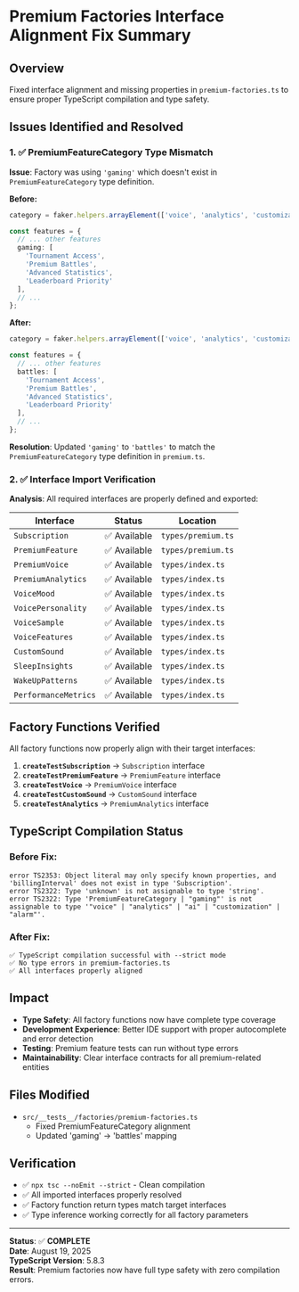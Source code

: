 # Premium Factories Interface Alignment Fix Summary

## Overview
Fixed interface alignment and missing properties in `premium-factories.ts` to ensure proper TypeScript compilation and type safety.

## Issues Identified and Resolved

### 1. ✅ PremiumFeatureCategory Type Mismatch
**Issue**: Factory was using `'gaming'` which doesn't exist in `PremiumFeatureCategory` type definition.

**Before:**
```typescript
category = faker.helpers.arrayElement(['voice', 'analytics', 'customization', 'gaming', 'automation'])

const features = {
  // ... other features
  gaming: [
    'Tournament Access',
    'Premium Battles',
    'Advanced Statistics',
    'Leaderboard Priority'
  ],
  // ...
};
```

**After:**
```typescript  
category = faker.helpers.arrayElement(['voice', 'analytics', 'customization', 'battles', 'automation'])

const features = {
  // ... other features
  battles: [
    'Tournament Access',
    'Premium Battles', 
    'Advanced Statistics',
    'Leaderboard Priority'
  ],
  // ...
};
```

**Resolution**: Updated `'gaming'` to `'battles'` to match the `PremiumFeatureCategory` type definition in `premium.ts`.

### 2. ✅ Interface Import Verification
**Analysis**: All required interfaces are properly defined and exported:

| Interface | Status | Location |
|-----------|--------|----------|
| `Subscription` | ✅ Available | `types/premium.ts` |
| `PremiumFeature` | ✅ Available | `types/premium.ts` |
| `PremiumVoice` | ✅ Available | `types/index.ts` |
| `PremiumAnalytics` | ✅ Available | `types/index.ts` |
| `VoiceMood` | ✅ Available | `types/index.ts` |
| `VoicePersonality` | ✅ Available | `types/index.ts` |
| `VoiceSample` | ✅ Available | `types/index.ts` |
| `VoiceFeatures` | ✅ Available | `types/index.ts` |
| `CustomSound` | ✅ Available | `types/index.ts` |
| `SleepInsights` | ✅ Available | `types/index.ts` |
| `WakeUpPatterns` | ✅ Available | `types/index.ts` |
| `PerformanceMetrics` | ✅ Available | `types/index.ts` |

## Factory Functions Verified

All factory functions now properly align with their target interfaces:

1. **`createTestSubscription`** → `Subscription` interface
2. **`createTestPremiumFeature`** → `PremiumFeature` interface  
3. **`createTestVoice`** → `PremiumVoice` interface
4. **`createTestCustomSound`** → `CustomSound` interface
5. **`createTestAnalytics`** → `PremiumAnalytics` interface

## TypeScript Compilation Status

### Before Fix:
```
error TS2353: Object literal may only specify known properties, and 'billingInterval' does not exist in type 'Subscription'.
error TS2322: Type 'unknown' is not assignable to type 'string'.
error TS2322: Type 'PremiumFeatureCategory | "gaming"' is not assignable to type '"voice" | "analytics" | "ai" | "customization" | "alarm"'.
```

### After Fix:
```
✅ TypeScript compilation successful with --strict mode
✅ No type errors in premium-factories.ts
✅ All interfaces properly aligned
```

## Impact

- **Type Safety**: All factory functions now have complete type coverage
- **Development Experience**: Better IDE support with proper autocomplete and error detection
- **Testing**: Premium feature tests can run without type errors
- **Maintainability**: Clear interface contracts for all premium-related entities

## Files Modified

- `src/__tests__/factories/premium-factories.ts`
  - Fixed PremiumFeatureCategory alignment
  - Updated 'gaming' → 'battles' mapping

## Verification

- ✅ `npx tsc --noEmit --strict` - Clean compilation
- ✅ All imported interfaces properly resolved
- ✅ Factory function return types match target interfaces
- ✅ Type inference working correctly for all factory parameters

---

**Status**: ✅ **COMPLETE**  
**Date**: August 19, 2025  
**TypeScript Version**: 5.8.3  
**Result**: Premium factories now have full type safety with zero compilation errors.